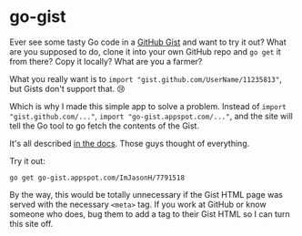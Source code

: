 go-gist
=======

Ever see some tasty Go code in a [GitHub Gist][1] and want to try it out? What are you supposed to do, clone it into your own GitHub repo and `go get` it from there? Copy it locally? What are you a farmer?

What you really want is to `import "gist.github.com/UserName/11235813"`, but Gists don't support that. :cry:

Which is why I made this simple app to solve a problem. Instead of `import "gist.github.com/..."`, `import "go-gist.appspot.com/..."`, and the site will tell the Go tool to go fetch the contents of the Gist.

It's all described [in the docs][0]. Those guys thought of everything.

Try it out:
```
go get go-gist.appspot.com/ImJasonH/7791518
```

By the way, this would be totally unnecessary if the Gist HTML page was served with the necessary `<meta>` tag. If you work at GitHub or know someone who does, bug them to add a tag to their Gist HTML so I can turn this site off.

[0]: http://golang.org/cmd/go/#hdr-Remote_import_paths
[1]: http://gist.github.com
